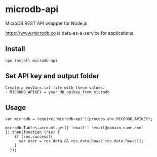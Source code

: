 # microdb-api

MicroDB REST API wrapper for Node.js

https://www.microdb.co is data-as-a-service for applications.

## Install
    npm install microdb-api

## Set API key and output folder
    Create a envVars.txt file with these values. 
    - MICRODB_APIKEY = your_db_apikey_from_microdb
    

## Usage
    var microdb = require('microdb-api')(process.env.MICRODB_APIKEY);
  
    microdb.Tables.account.get({ 'email': 'email@domain_name.com' }).then(function (res) {
        if (res.success){
          var user = res.data && res.data.Rows? res.data.Rows:[];
        }
      });
